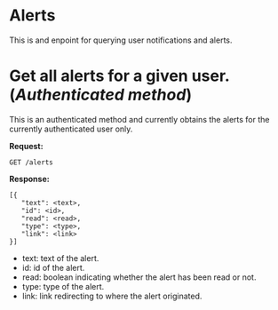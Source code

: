   # Alerts
  
  This is and enpoint for querying user notifications and alerts.
 
  # Get all alerts for a given user. (*Authenticated method*)
  
  This is an authenticated method and currently obtains the alerts for the currently authenticated user only.
   
  **Request:**

  ```
  GET /alerts
  ```
 
  **Response:**

  ```
  [{
	 "text": <text>,
	 "id": <id>,
	 "read": <read>,
	 "type": <type>,
	 "link": <link>
  }]
  ```
  
  - text: text of the alert.
  - id: id of the alert.
  - read: boolean indicating whether the alert has been read or not.
  - type: type of the alert.
  - link: link redirecting to where the alert originated.
  